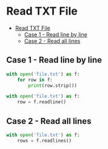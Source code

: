 # Read TXT File

<!-- TOC -->

- [Read TXT File](#read-txt-file)
  - [Case 1 - Read line by line](#case-1---read-line-by-line)
  - [Case 2 - Read all lines](#case-2---read-all-lines)

<!-- /TOC -->

## Case 1 - Read line by line 
```py
with open('file.txt') as f:
    for row in f:
        print(row.strip())
```

```py
with open('file.txt') as f:
    row = f.readline()
```

## Case 2 - Read all lines

```py
with open('file.txt') as f:
    rows = f.readlines()
```